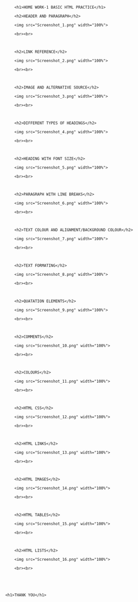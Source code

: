 <!DOCTYPE html>
<html>
<head>
</head>


<body>


			<h1>HOME WORK-1 BASIC HTML PRACTICE</h1>

			<h2>HEADER AND PARAGRAPH</h2>
	
			<img src="Screenshot_1.png" width="100%"> 

			<br><br>



			<h2>LINK REFERENCE</h2>
	
			<img src="Screenshot_2.png" width="100%"> 

			<br><br>



			<h2>IMAGE AND ALTERNATIVE SOURCE</h2>
	
			<img src="Screenshot_3.png" width="100%"> 

			<br><br>



			<h2>DIFFERENT TYPES OF HEADINGS</h2>
	
			<img src="Screenshot_4.png" width="100%"> 

			<br><br>



			<h2>HEADING WITH FONT SIZE</h2>
	
			<img src="Screenshot_5.png" width="100%"> 

			<br><br>



			<h2>PARAGRAPH WITH LINE BREAKS</h2>
	
			<img src="Screenshot_6.png" width="100%"> 

			<br><br>



			<h2>TEXT COLOUR AND ALIGNMENT/BACKGROUND COLOUR</h2>
	
			<img src="Screenshot_7.png" width="100%"> 

			<br><br>



			<h2>TEXT FORMATING</h2>
	
			<img src="Screenshot_8.png" width="100%"> 

			<br><br>



			<h2>QUATATION ELEMENTS</h2>
	
			<img src="Screenshot_9.png" width="100%"> 

			<br><br>



			<h2>COMMENTS</h2>
	
			<img src="Screenshot_10.png" width="100%"> 

			<br><br>



			<h2>COLOURS</h2>
	
			<img src="Screenshot_11.png" width="100%"> 

			<br><br>



			<h2>HTML CSS</h2>
	
			<img src="Screenshot_12.png" width="100%"> 

			<br><br>



			<h2>HTML LINKS</h2>
	
			<img src="Screenshot_13.png" width="100%"> 

			<br><br>



			<h2>HTML IMAGES</h2>
	
			<img src="Screenshot_14.png" width="100%"> 

			<br><br>



			<h2>HTML TABLES</h2>
	
			<img src="Screenshot_15.png" width="100%"> 

			<br><br>



			<h2>HTML LISTS</h2>
	
			<img src="Screenshot_16.png" width="100%"> 

			<br><br>

			

		

		<h1>THANK YOU</h1>


</body>
</html>
